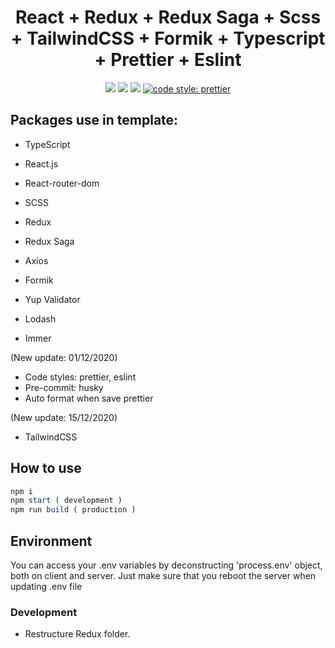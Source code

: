 <h1 align="center">React + Redux + Redux Saga + Scss + TailwindCSS + Formik + Typescript + Prettier + Eslint</h1>

<p align="center">
  <a href="https://reactjs.org/" target="_blank"><img src="https://img.shields.io/badge/React-v16.13.1-%238DD6F9.svg?logo=React"></a>
  <a href="https://github.com/donezombie" target="_blank"><img src="https://img.shields.io/badge/licence-MIT-green.svg" /></a>
  <a href="https://www.typescriptlang.org/" target="_blank"><img src="https://badgen.net/badge/Built%20With/TypeScript/blue" /></a>
  <a href="#badge"><img alt="code style: prettier" src="https://img.shields.io/badge/code_style-prettier-ff69b4.svg?style=flat-square"></a>

</p>

## Packages use in template:

- TypeScript
- React.js
- React-router-dom
- SCSS

- Redux
- Redux Saga

- Axios
- Formik
- Yup Validator
- Lodash
- Immer

(New update: 01/12/2020)

- Code styles: prettier, eslint
- Pre-commit: husky
- Auto format when save prettier

(New update: 15/12/2020)

- TailwindCSS

## How to use

```javascript
npm i
npm start ( development )
npm run build ( production )
```

## Environment

You can access your .env variables by deconstructing 'process.env' object, both on client and server.
Just make sure that you reboot the server when updating .env file

### Development

- Restructure Redux folder.
